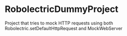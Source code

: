 RobolectricDummyProject
=======================

Project that tries to mock HTTP requests using both Robolectric.setDefaultHttpRequest and MockWebServer
